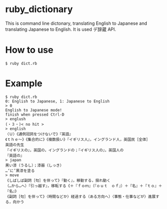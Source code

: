 # ruby_dictionary

This is command line dictonary, translating English to Japanese and translating Japanese to English.
 It is used デ辞蔵 API.
 
 # How to use
 
```
$ ruby dict.rb
```
 
 # Example
 
 ```
$ ruby dict.rb
0: English to Japanese, 1: Japanese to English
> 0
English to Japanese mode!
finish when pressed Ctrl-D
> englush
(・３・)< no hit >
> english
〈Ｕ〉《通例冠詞をつけないで》『英語』
《ｔｈｅ～》《集合的に》《複数扱い》『イギリス人』，イングランド人，英国民［全体］
英語の先生
『イギリスの』，英国の，イングランドの；『イギリス人の』，英国人の
『英語の』
> japan
黒い漆（うるし）；漆器（しっき）
…‘に’黒漆を塗る
> move
《しばしば副詞［句］を伴って》『動く』，移動する，揺れ動く
（…から…へ）『引っ越す』，移転する《＋『ｆｏｍ』（『ｏｕｔ　ｏｆ』）＋『名』＋『ｔｏ』＋『名』》
《副詞［句］を伴って》〈時間などか〉経過する（ある方向へ）〈事態・仕事などが〉進展する，向かう
 ```